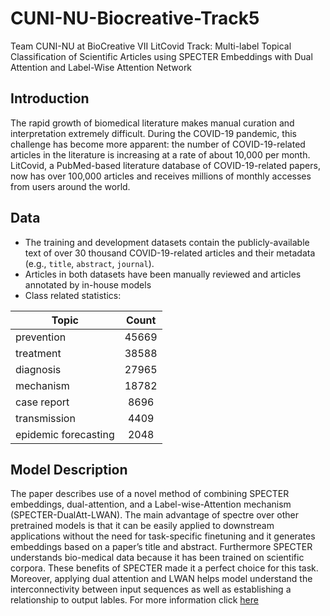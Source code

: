 # CUNI-NU-Biocreative-Track5
Team CUNI-NU at BioCreative VII LitCovid Track: Multi-label Topical Classification of Scientific Articles using SPECTER Embeddings with Dual Attention and Label-Wise Attention Network

## Introduction
The rapid growth of biomedical literature makes manual curation and interpretation extremely difficult. During the COVID-19 pandemic, this challenge has become more apparent: the number of COVID-19-related articles in the literature is increasing at a rate of about 10,000 per month. LitCovid, a PubMed-based literature database of COVID-19-related papers, now has over 100,000 articles and receives millions of monthly accesses from users around the world.

## Data
* The training and development datasets contain the publicly-available text of over 30 thousand COVID-19-related articles and their metadata (e.g., `title`, `abstract`, `journal`). 
* Articles in both datasets have been manually reviewed and articles annotated by in-house models
* Class related statistics:

| Topic                 |  Count  |
|-----------------------|:-------:|
| prevention            |  45669  |
| treatment             |  38588  |
| diagnosis             |  27965  |
| mechanism             |  18782  |     
| case report           |  8696   |
| transmission          |  4409   |
| epidemic forecasting  |  2048   |

## Model Description

The paper describes use of a novel method of combining SPECTER embeddings, dual-attention, and a Label-wise-Attention mechanism (SPECTER-DualAtt-LWAN). The main advantage of spectre over other pretrained models is that it can be easily applied to downstream applications without the need for task-specific finetuning and it generates embeddings based on a paper’s title and abstract. Furthermore SPECTER understands bio-medical data because it has been trained on scientific corpora. These benefits of SPECTER made it a perfect choice for this task. Moreover, applying dual attention and LWAN helps model understand the interconnectivity between input sequences as well as establishing a relationship to output lables. For more information click [here](https://biocreative.bioinformatics.udel.edu/media/store/files/2021/TRACK5_pos_5_BC7_submission_188.pdf)


